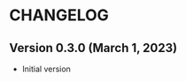 CHANGELOG
=========

Version 0.3.0 (March 1, 2023)
-------------------------------

* Initial version
